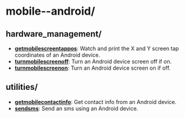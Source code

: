 
# mobile--android/

## hardware_management/

* [**getmobilescreentappos**](hardware_management/getmobilescreentappos): Watch and print the X and Y screen tap coordinates of an Android device.
* [**turnmobilescreenoff**](hardware_management/turnmobilescreenoff): Turn an Android device screen off if on.
* [**turnmobilescreenon**](hardware_management/turnmobilescreenon): Turn an Android device screen on if off.

## utilities/

* [**getmobilecontactinfo**](utilities/getmobilecontactinfo): Get contact info from an Android device.
* [**sendsms**](utilities/sendsms): Send an sms using an Android device.
